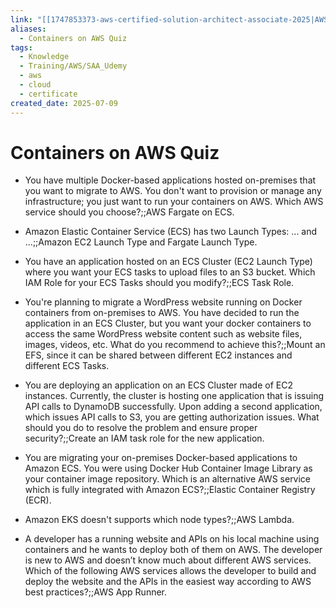```yaml
---
link: "[[1747853373-aws-certified-solution-architect-associate-2025|AWS Certified Solution Architect Associate 2025]]"
aliases:
  - Containers on AWS Quiz
tags:
  - Knowledge
  - Training/AWS/SAA_Udemy
  - aws
  - cloud
  - certificate
created_date: 2025-07-09
---
```

# Containers on AWS Quiz
- You have multiple Docker-based applications hosted on-premises that you want to migrate to AWS. You don't want to provision or manage any infrastructure; you just want to run your containers on AWS. Which AWS service should you choose?;;AWS Fargate on ECS.
<!--SR:!2025-11-27,101,310-->
- Amazon Elastic Container Service (ECS) has two Launch Types: ... and ...;;Amazon EC2 Launch Type and Fargate Launch Type.
<!--SR:!2025-09-27,59,310-->
- You have an application hosted on an ECS Cluster (EC2 Launch Type) where you want your ECS tasks to upload files to an S3 bucket. Which IAM Role for your ECS Tasks should you modify?;;ECS Task Role.
<!--SR:!2025-10-06,18,230-->
- You're planning to migrate a WordPress website running on Docker containers from on-premises to AWS. You have decided to run the application in an ECS Cluster, but you want your docker containers to access the same WordPress website content such as website files, images, videos, etc. What do you recommend to achieve this?;;Mount an EFS, since it can be shared between different EC2 instances and different ECS Tasks.
<!--SR:!2025-09-24,56,310-->
- You are deploying an application on an ECS Cluster made of EC2 instances. Currently, the cluster is hosting one application that is issuing API calls to DynamoDB successfully. Upon adding a second application, which issues API calls to S3, you are getting authorization issues. What should you do to resolve the problem and ensure proper security?;;Create an IAM task role for the new application.
<!--SR:!2026-05-11,231,330-->
- You are migrating your on-premises Docker-based applications to Amazon ECS. You were using Docker Hub Container Image Library as your container image repository. Which is an alternative AWS service which is fully integrated with Amazon ECS?;;Elastic Container Registry (ECR).
<!--SR:!2025-09-28,59,310-->
- Amazon EKS doesn't supports which node types?;;AWS Lambda.
<!--SR:!2026-02-26,167,310-->
- A developer has a running website and APIs on his local machine using containers and he wants to deploy both of them on AWS. The developer is new to AWS and doesn’t know much about different AWS services. Which of the following AWS services allows the developer to build and deploy the website and the APIs in the easiest way according to AWS best practices?;;AWS App Runner.
<!--SR:!2025-11-20,84,270-->

